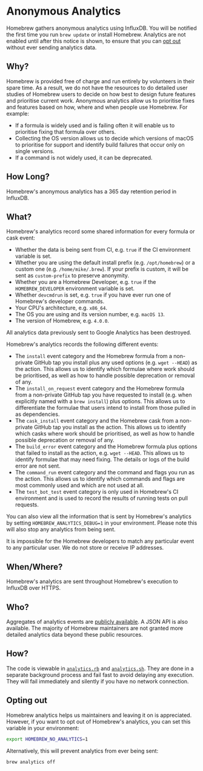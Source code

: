# Anonymous Analytics

Homebrew gathers anonymous analytics using InfluxDB. You will be notified the first time you run `brew update` or install Homebrew. Analytics are not enabled until after this notice is shown, to ensure that you can [opt out](Analytics.md#opting-out) without ever sending analytics data.

## Why?

Homebrew is provided free of charge and run entirely by volunteers in their spare time. As a result, we do not have the resources to do detailed user studies of Homebrew users to decide on how best to design future features and prioritise current work. Anonymous analytics allow us to prioritise fixes and features based on how, where and when people use Homebrew. For example:

- If a formula is widely used and is failing often it will enable us to prioritise fixing that formula over others.
- Collecting the OS version allows us to decide which versions of macOS to prioritise for support and identify build failures that occur only on single versions.
- If a command is not widely used, it can be deprecated.

## How Long?

Homebrew's anonymous analytics has a 365 day retention period in InfluxDB.

## What?

Homebrew's analytics record some shared information for every formula or cask event:

- Whether the data is being sent from CI, e.g. `true` if the CI environment variable is set.
- Whether you are using the default install prefix (e.g. `/opt/homebrew`) or a custom one (e.g. `/home/mike/.brew`). If your prefix is custom, it will be sent as `custom-prefix` to preserve anonymity.
- Whether you are a Homebrew Developer, e.g. `true` if the `HOMEBREW_DEVELOPER` environment variable is set.
- Whether `devcmdrun` is set, e.g. `true` if you have ever run one of Homebrew's developer commands.
- Your CPU's architecture, e.g. `x86_64`.
- The OS you are using and its version number, e.g. `macOS 13`.
- The version of Homebrew, e.g. `4.0.0`.

All analytics data previously sent to Google Analytics has been destroyed.

Homebrew's analytics records the following different events:

- The `install` event category and the Homebrew formula from a non-private GitHub tap you install plus any used options (e.g. `wget --HEAD`) as the action. This allows us to identify which formulae where work should be prioritised, as well as how to handle possible deprecation or removal of any.
- The `install_on_request` event category and the Homebrew formula from a non-private GitHub tap you have requested to install (e.g. when explicitly named with a `brew install`) plus options. This allows us to differentiate the formulae that users intend to install from those pulled in as dependencies.
- The `cask_install` event category and the Homebrew cask from a non-private GitHub tap you install as the action. This allows us to identify which casks where work should be prioritised, as well as how to handle possible deprecation or removal of any.
- The `build_error` event category and the Homebrew formula plus options that failed to install as the action, e.g. `wget --HEAD`. This allows us to identify formulae that may need fixing. The details or logs of the build error are not sent.
- The `command_run` event category and the command and flags you run as the action. This allows us to identify which commands and flags are most commonly used and which are not used at all.
- The `test_bot_test` event category is only used in Homebrew's CI environment and is used to record the results of running tests on pull requests.

You can also view all the information that is sent by Homebrew's analytics by setting `HOMEBREW_ANALYTICS_DEBUG=1` in your environment. Please note this will also stop any analytics from being sent.

It is impossible for the Homebrew developers to match any particular event to any particular user. We do not store or receive IP addresses.

## When/Where?

Homebrew's analytics are sent throughout Homebrew's execution to InfluxDB over HTTPS.

## Who?

Aggregates of analytics events are [publicly available](https://formulae.brew.sh/analytics/). A JSON API is also available. The majority of Homebrew maintainers are not granted more detailed analytics data beyond these public resources.

## How?

The code is viewable in [`analytics.rb`](https://github.com/Homebrew/brew/blob/HEAD/Library/Homebrew/utils/analytics.rb) and [`analytics.sh`](https://github.com/Homebrew/brew/blob/HEAD/Library/Homebrew/utils/analytics.sh). They are done in a separate background process and fail fast to avoid delaying any execution. They will fail immediately and silently if you have no network connection.

## Opting out

Homebrew analytics helps us maintainers and leaving it on is appreciated. However, if you want to opt out of Homebrew's analytics, you can set this variable in your environment:

```sh
export HOMEBREW_NO_ANALYTICS=1
```

Alternatively, this will prevent analytics from ever being sent:

```sh
brew analytics off
```
